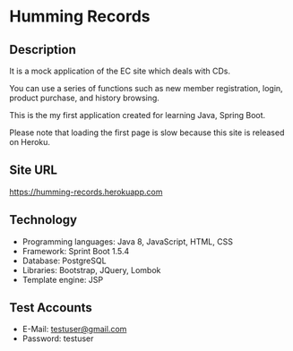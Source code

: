 # Humming Records

## Description

It is a mock application of the EC site which deals with CDs.

You can use a series of functions such as new member registration, login, product purchase, and history browsing.

This is the my first application created for learning Java, Spring Boot.

Please note that loading the first page is slow because this site is released on Heroku.

## Site URL

https://humming-records.herokuapp.com

## Technology

- Programming languages: Java 8, JavaScript, HTML, CSS
- Framework: Sprint Boot 1.5.4
- Database: PostgreSQL
- Libraries: Bootstrap, JQuery, Lombok
- Template engine: JSP

## Test Accounts

- E-Mail: testuser@gmail.com  
- Password: testuser
